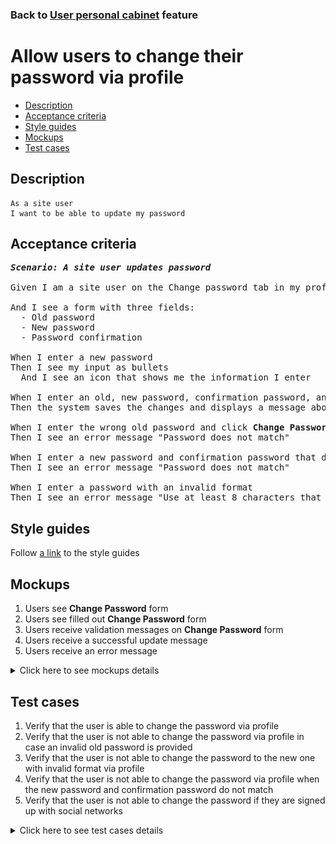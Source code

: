 ### Back to [User personal cabinet](../../README.md) feature

# Allow users to change their password via profile

- [Description](#description)
- [Acceptance criteria](#acceptance-criteria)
- [Style guides](#style-guides)
- [Mockups](#mockups)
- [Test cases](#test-cases)

## Description

    As a site user
    I want to be able to update my password

## Acceptance criteria

<pre>
<b><i>Scenario: A site user updates password</i></b>

Given I am a site user on the Change password tab in my profile

And I see a form with three fields:
  - Old password
  - New password
  - Password confirmation

When I enter a new password
Then I see my input as bullets
  And I see an icon that shows me the information I enter

When I enter an old, new password, confirmation password, and click <b>Change Password</b>
Then the system saves the changes and displays a message about success

When I enter the wrong old password and click <b>Change Password</b>
Then I see an error message "Password does not match"

When I enter a new password and confirmation password that do not match, and click <b>Change Password</b>
Then I see an error message "Password does not match"

When I enter a password with an invalid format
Then I see an error message "Use at least 8 characters that includes numbers and letters"
</pre>

## Style guides

Follow [a link](https://www.figma.com/proto/0zkkf5WC77OSpvyD6YXpFE/Style-guides?page-id=0%3A1&node-id=19%3A5368&viewport=266%2C48%2C0.54&scaling=min-zoom&starting-point-node-id=19%3A5368) to the style guides

## Mockups

1. Users see <b>Change Password</b> form
2. Users see filled out <b>Change Password</b> form
3. Users receive validation messages on <b>Change Password</b> form
4. Users receive a successful update message
5. Users receive an error message

<details>
  <summary>Click here to see mockups details</summary>

**1. Users see Change Password form:**

![Users see Change Password form](/web_application_features/user_profile_update/images/change_password_form.png)

**2. Users see filled out Change Password form:**

![Users see filled out Change Password form](/web_application_features/user_profile_update/images/change_password_filled_form.png)

**3. Users receive validation messages on Change Password form:**

![Users receive validation messages on Change Password form](/web_application_features/user_profile_update/images/change_password_validation_messages.png)

**4. Users receive a successful update message:**

![Users receive a successful update message](/web_application_features/user_profile_update/images/successful_password_update_message.png)

**5. Users receive an error message:**

![Users receive an error message](/web_application_features/user_profile_update/images/error_message.png)

</details>

## Test cases

1. Verify that the user is able to change the password via profile
2. Verify that the user is not able to change the password via profile in case an invalid old password is provided
3. Verify that the user is not able to change the password to the new one with invalid format via profile
4. Verify that the user is not able to change the password via profile when the new password and confirmation password do not match
5. Verify that the user is not able to change the password if they are signed up with social networks

<details>
  <summary>Click here to see test cases details</summary>

### **#1. Verify that the user is able to change the password via profile**

|Preconditions|Steps|Expected result
------|-------|----------
|- Go to the Sports Hub home page</br>- The user is logged in with an email account|1) Click the drop-down button on the right of the profile picture</br>2) Select **View profile** from the drop-down menu</br>3) Select the **Change password** tab on the profile page</br>4) Enter the correct information in the fields</br>5) Click **Change password**|5) The changes are saved and the user receives a success message|

### **#2. Verify that the user is not able to change the password via profile in case an invalid old password is provided**

|Preconditions|Steps|Expected result
------|-------|----------
|- Go to the Sports Hub home page</br>- The user is logged in with an email account|1) Click the drop-down button on the right of the profile picture</br>2) Select **Change password** from the drop-down menu</br>3) Enter invalid data in the **Old password** field on the profile page</br>4) Enter the valid data in the **New password** and **Password confirmation** fields</br>5) Click **Change password**|6) The user receives an error message "Password does not match"|

### **#3. Verify that the user is not able to change the password to the new one with invalid format via profile**

|Preconditions|Steps|Expected result
------|-------|----------
|- Go to the Sports Hub home page</br>- The user is logged in with an email account</br>- Password must contain at least 8 characters (letters and numbers)|1) Click the drop-down button on the right of the profile picture</br>2) Select **View profile** from the drop-down menu</br>3) Select the **Change password** tab on the profile page</br>4) Enter the valid password in the **Old password** field</br>5) Enter the same invalid password in the **New password** and **Password сonfirmation** fields</br>6) Click **Change password**|6) The user receives an error message "Password must contain at least 8 characters (letters and numbers)"|

### **#4. Verify that the user is not able to change the password via profile when the new password and confirmation password do not match**

|Preconditions|Steps|Expected result
------|-------|----------
|- Go to the Sports Hub home page</br>- The user is logged in with an email account</br>- Password must contain at least 8 characters (letters and numbers)|1) Click the drop-down button on the right of the profile picture</br>2) Select **View profile** from the drop-down menu</br>3) Select the **Change password** tab on the profile page</br>4) Enter the valid password in the **Old password** field</br>5) Enter different passwords in the **New password** and **Password сonfirmation** fields</br>6) Click **Change password**|6) The user receives an error message "Passwords do not match"|

### **#5. Verify that the user is not able to change the password if they are signed up with social networks**

|Preconditions|Steps|Expected result
------|-------|----------
|- Go to the Sports Hub home page</br>- The user is logged in with social networks account|1) Click the drop-down button on the right of the profile picture</br>2) Select **View profile** from the drop-down menu</br>3) Examine the available tabs on the profile page|3) The **Change password** tab is not visible|

</details>
